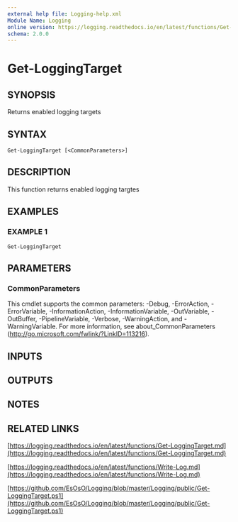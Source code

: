 ```yaml
---
external help file: Logging-help.xml
Module Name: Logging
online version: https://logging.readthedocs.io/en/latest/functions/Get-LoggingTarget.md
schema: 2.0.0
---
```


# Get-LoggingTarget

## SYNOPSIS
Returns enabled logging targets

## SYNTAX

```
Get-LoggingTarget [<CommonParameters>]
```

## DESCRIPTION
This function returns enabled logging targtes

## EXAMPLES

### EXAMPLE 1
```
Get-LoggingTarget
```

## PARAMETERS

### CommonParameters
This cmdlet supports the common parameters: -Debug, -ErrorAction, -ErrorVariable, -InformationAction, -InformationVariable, -OutVariable, -OutBuffer, -PipelineVariable, -Verbose, -WarningAction, and -WarningVariable.
For more information, see about_CommonParameters (http://go.microsoft.com/fwlink/?LinkID=113216).

## INPUTS

## OUTPUTS

## NOTES

## RELATED LINKS

[https://logging.readthedocs.io/en/latest/functions/Get-LoggingTarget.md](https://logging.readthedocs.io/en/latest/functions/Get-LoggingTarget.md)

[https://logging.readthedocs.io/en/latest/functions/Write-Log.md](https://logging.readthedocs.io/en/latest/functions/Write-Log.md)

[https://github.com/EsOsO/Logging/blob/master/Logging/public/Get-LoggingTarget.ps1](https://github.com/EsOsO/Logging/blob/master/Logging/public/Get-LoggingTarget.ps1)

